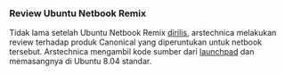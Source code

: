### Review Ubuntu Netbook Remix

Tidak lama setelah Ubuntu Netbook Remix [dirilis](http://kriwil.com/journal/ubuntu-netbook-remix), arstechnica melakukan review terhadap produk Canonical yang diperuntukan untuk netbook tersebut. Arstechnica mengambil kode sumber dari [launchpad](https://launchpad.net/netbook-remix) dan memasangnya di Ubuntu 8.04 standar.

<!-- METADATA: {"time": "2008-06-04 18:24:40", "title": "Review Ubuntu Netbook Remix"} -->
